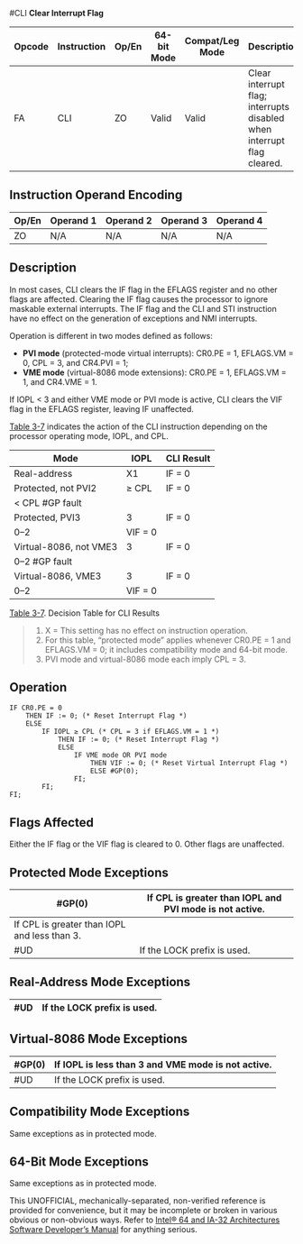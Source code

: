 #CLI
**Clear Interrupt Flag**

| Opcode | Instruction | Op/En | 64-bit Mode | Compat/Leg Mode | Description                                                            |
| ------ | ----------- | ----- | ----------- | --------------- | ---------------------------------------------------------------------- |
| FA     | CLI         | ZO    | Valid       | Valid           | Clear interrupt flag; interrupts disabled when interrupt flag cleared. |

## Instruction Operand Encoding

| Op/En | Operand 1 | Operand 2 | Operand 3 | Operand 4 |
| ----- | --------- | --------- | --------- | --------- |
| ZO    | N/A       | N/A       | N/A       | N/A       |

## Description

In most cases, CLI clears the IF flag in the EFLAGS register and no other flags are affected. Clearing the IF flag causes the processor to ignore maskable external interrupts. The IF flag and the CLI and STI instruction have no effect on the generation of exceptions and NMI interrupts.

Operation is different in two modes defined as follows:

- **PVI mode** (protected-mode virtual interrupts): CR0.PE = 1, EFLAGS.VM = 0, CPL = 3, and CR4.PVI = 1;
- **VME mode** (virtual-8086 mode extensions): CR0.PE = 1, EFLAGS.VM = 1, and CR4.VME = 1.

If IOPL < 3 and either VME mode or PVI mode is active, CLI clears the VIF flag in the EFLAGS register, leaving IF unaffected.

[Table 3-7](/x86/cli#tbl-3-7) indicates the action of the CLI instruction depending on the processor operating mode, IOPL, and CPL.

| Mode                   | IOPL    | CLI Result |
| ---------------------- | ------- | ---------- |
| Real-address           | X1      | IF = 0     |
| Protected, not PVI2    | ≥ CPL   | IF = 0     |
| < CPL \#​​​​GP fault   |
| Protected, PVI3        | 3       | IF = 0     |
| 0–2                    | VIF = 0 |
| Virtual-8086, not VME3 | 3       | IF = 0     |
| 0–2 \#​​​​GP fault     |
| Virtual-8086, VME3     | 3       | IF = 0     |
| 0–2                    | VIF = 0 |

[Table 3-7](/x86/cli#tbl-3-7). Decision Table for CLI Results

> 1. X = This setting has no effect on instruction operation.
> 2. For this table, “protected mode” applies whenever CR0.PE = 1 and EFLAGS.VM = 0; it includes compatibility mode and 64-bit mode.
> 3. PVI mode and virtual-8086 mode each imply CPL = 3.

## Operation

```
IF CR0.PE = 0
    THEN IF := 0; (* Reset Interrupt Flag *)
    ELSE
        IF IOPL ≥ CPL (* CPL = 3 if EFLAGS.VM = 1 *)
            THEN IF := 0; (* Reset Interrupt Flag *)
            ELSE
                IF VME mode OR PVI mode
                    THEN VIF := 0; (* Reset Virtual Interrupt Flag *)
                    ELSE #​​​​GP(0);
                FI;
        FI;
FI;

```

## Flags Affected

Either the IF flag or the VIF flag is cleared to 0. Other flags are unaffected.

## Protected Mode Exceptions

| \#​​​​GP(0)                                  | If CPL is greater than IOPL and PVI mode is not active. |
| -------------------------------------------- | ------------------------------------------------------- |
| If CPL is greater than IOPL and less than 3. |
| #​​​UD                                       | If the LOCK prefix is used.                             |

## Real-Address Mode Exceptions

| #​​​UD | If the LOCK prefix is used. |
| ------ | --------------------------- |

## Virtual-8086 Mode Exceptions

| \#​​​​GP(0) | If IOPL is less than 3 and VME mode is not active. |
| ----------- | -------------------------------------------------- |
| #​​​UD      | If the LOCK prefix is used.                        |

## Compatibility Mode Exceptions

Same exceptions as in protected mode.

## 64-Bit Mode Exceptions

Same exceptions as in protected mode.

This UNOFFICIAL, mechanically-separated, non-verified reference is provided for convenience, but it may be
incomplete or broken in various obvious or non-obvious
ways. Refer to [Intel® 64 and IA-32 Architectures Software Developer’s Manual](https://software.intel.com/en-us/download/intel-64-and-ia-32-architectures-sdm-combined-volumes-1-2a-2b-2c-2d-3a-3b-3c-3d-and-4) for anything serious.
